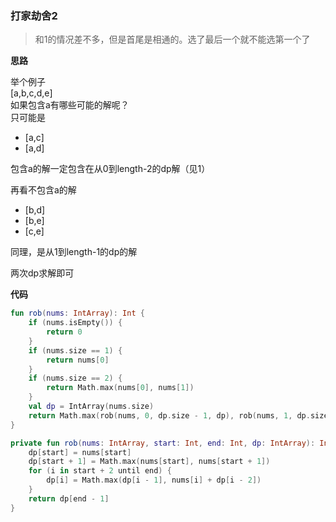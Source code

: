 ### 打家劫舍2
>和1的情况差不多，但是首尾是相通的。选了最后一个就不能选第一个了

**思路**

举个例子  
[a,b,c,d,e]  
如果包含a有哪些可能的解呢？  
只可能是  
- [a,c]
- [a,d]  
  
包含a的解一定包含在从0到length-2的dp解（见1）

再看不包含a的解
- [b,d]
- [b,e]
- [c,e]
  
同理，是从1到length-1的dp的解

两次dp求解即可

**代码**

```kotlin
fun rob(nums: IntArray): Int {
    if (nums.isEmpty()) {
        return 0
    }
    if (nums.size == 1) {
        return nums[0]
    }
    if (nums.size == 2) {
        return Math.max(nums[0], nums[1])
    }
    val dp = IntArray(nums.size)
    return Math.max(rob(nums, 0, dp.size - 1, dp), rob(nums, 1, dp.size, dp))
}

private fun rob(nums: IntArray, start: Int, end: Int, dp: IntArray): Int {
    dp[start] = nums[start]
    dp[start + 1] = Math.max(nums[start], nums[start + 1])
    for (i in start + 2 until end) {
        dp[i] = Math.max(dp[i - 1], nums[i] + dp[i - 2])
    }
    return dp[end - 1]
}

```

